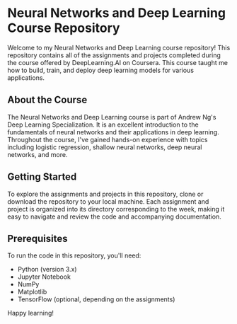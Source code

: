 # Neural Networks and Deep Learning Course Repository

Welcome to my Neural Networks and Deep Learning course repository! This repository contains all of the assignments and projects completed during the course offered by DeepLearning.AI on Coursera. This course taught me how to build, train, and deploy deep learning models for various applications.

## About the Course

The Neural Networks and Deep Learning course is part of Andrew Ng's Deep Learning Specialization. It is an excellent introduction to the fundamentals of neural networks and their applications in deep learning. Throughout the course, I've gained hands-on experience with topics including logistic regression, shallow neural networks, deep neural networks, and more.

## Getting Started

To explore the assignments and projects in this repository, clone or download the repository to your local machine. Each assignment and project is organized into its directory corresponding to the week, making it easy to navigate and review the code and accompanying documentation.

## Prerequisites

To run the code in this repository, you'll need:

- Python (version 3.x)
- Jupyter Notebook
- NumPy
- Matplotlib
- TensorFlow (optional, depending on the assignments)

Happy learning!

